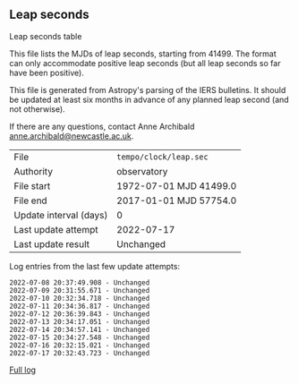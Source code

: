 
## Leap seconds

Leap seconds table

This file lists the MJDs of leap seconds, starting from 41499.
The format can only accommodate positive leap seconds (but all
leap seconds so far have been positive).

This file is generated from Astropy's parsing of the IERS
bulletins. It should be updated at least six months in advance
of any planned leap second (and not otherwise).

If there are any questions, contact Anne Archibald
<anne.archibald@newcastle.ac.uk>.

|     |     |
|:--- |:--- |
| File | `tempo/clock/leap.sec` |
| Authority | observatory |
| File start | 1972-07-01 MJD 41499.0 |
| File end | 2017-01-01 MJD 57754.0 |
| Update interval (days) | 0 |
| Last update attempt | 2022-07-17 |
| Last update result | Unchanged |

Log entries from the last few update attempts:
```
2022-07-08 20:37:49.908 - Unchanged
2022-07-09 20:31:55.671 - Unchanged
2022-07-10 20:32:34.718 - Unchanged
2022-07-11 20:34:36.817 - Unchanged
2022-07-12 20:36:39.843 - Unchanged
2022-07-13 20:34:17.051 - Unchanged
2022-07-14 20:34:57.141 - Unchanged
2022-07-15 20:34:27.548 - Unchanged
2022-07-16 20:32:15.021 - Unchanged
2022-07-17 20:32:43.723 - Unchanged
```
[Full log](https://raw.githubusercontent.com/ipta/pulsar-clock-corrections/main/log/tempo/clock/leap.sec.log)
